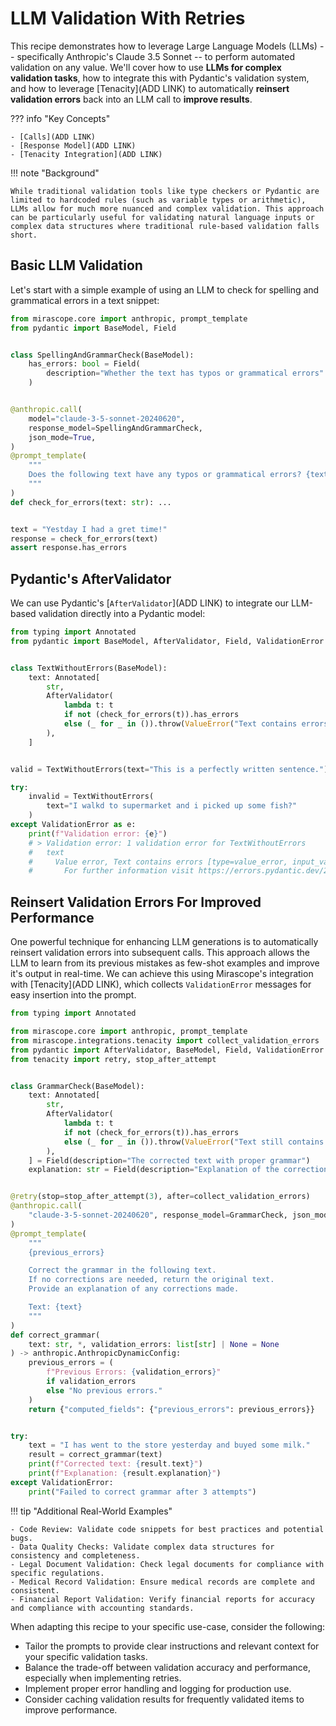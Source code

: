 # LLM Validation With Retries

This recipe demonstrates how to leverage Large Language Models (LLMs) -- specifically Anthropic's Claude 3.5 Sonnet -- to perform automated validation on any value. We'll cover how to use **LLMs for complex validation tasks**, how to integrate this with Pydantic's validation system, and how to leverage [Tenacity](ADD LINK) to automatically **reinsert validation errors** back into an LLM call to **improve results**.

??? info "Key Concepts"

    - [Calls](ADD LINK)
    - [Response Model](ADD LINK)
    - [Tenacity Integration](ADD LINK)

!!! note "Background"

    While traditional validation tools like type checkers or Pydantic are limited to hardcoded rules (such as variable types or arithmetic), LLMs allow for much more nuanced and complex validation. This approach can be particularly useful for validating natural language inputs or complex data structures where traditional rule-based validation falls short.

## Basic LLM Validation

Let's start with a simple example of using an LLM to check for spelling and grammatical errors in a text snippet:

```python
from mirascope.core import anthropic, prompt_template
from pydantic import BaseModel, Field


class SpellingAndGrammarCheck(BaseModel):
    has_errors: bool = Field(
        description="Whether the text has typos or grammatical errors"
    )


@anthropic.call(
    model="claude-3-5-sonnet-20240620",
    response_model=SpellingAndGrammarCheck,
    json_mode=True,
)
@prompt_template(
    """
    Does the following text have any typos or grammatical errors? {text}
    """
)
def check_for_errors(text: str): ...


text = "Yestday I had a gret time!"
response = check_for_errors(text)
assert response.has_errors
```

## Pydantic's AfterValidator

We can use Pydantic's [`AfterValidator`](ADD LINK) to integrate our LLM-based validation directly into a Pydantic model:

```python
from typing import Annotated
from pydantic import BaseModel, AfterValidator, Field, ValidationError


class TextWithoutErrors(BaseModel):
    text: Annotated[
        str,
        AfterValidator(
            lambda t: t
            if not (check_for_errors(t)).has_errors
            else (_ for _ in ()).throw(ValueError("Text contains errors"))
        ),
    ]


valid = TextWithoutErrors(text="This is a perfectly written sentence.")

try:
    invalid = TextWithoutErrors(
        text="I walkd to supermarket and i picked up some fish?"
    )
except ValidationError as e:
    print(f"Validation error: {e}")
    # > Validation error: 1 validation error for TextWithoutErrors
    #   text
    #     Value error, Text contains errors [type=value_error, input_value='I walkd to supermarket a... i picked up some fish?', input_type=str]
    #       For further information visit https://errors.pydantic.dev/2.8/v/value_error
```

## Reinsert Validation Errors For Improved Performance

One powerful technique for enhancing LLM generations is to automatically reinsert validation errors into subsequent calls. This approach allows the LLM to learn from its previous mistakes as few-shot examples and improve it's output in real-time. We can achieve this using Mirascope's integration with [Tenacity](ADD LINK), which collects `ValidationError` messages for easy insertion into the prompt.

```python
from typing import Annotated

from mirascope.core import anthropic, prompt_template
from mirascope.integrations.tenacity import collect_validation_errors
from pydantic import AfterValidator, BaseModel, Field, ValidationError
from tenacity import retry, stop_after_attempt


class GrammarCheck(BaseModel):
    text: Annotated[
        str,
        AfterValidator(
            lambda t: t
            if not (check_for_errors(t)).has_errors
            else (_ for _ in ()).throw(ValueError("Text still contains errors"))
        ),
    ] = Field(description="The corrected text with proper grammar")
    explanation: str = Field(description="Explanation of the corrections made")


@retry(stop=stop_after_attempt(3), after=collect_validation_errors)
@anthropic.call(
    "claude-3-5-sonnet-20240620", response_model=GrammarCheck, json_mode=True
)
@prompt_template(
    """
    {previous_errors}

    Correct the grammar in the following text.
    If no corrections are needed, return the original text.
    Provide an explanation of any corrections made.

    Text: {text}
    """
)
def correct_grammar(
    text: str, *, validation_errors: list[str] | None = None
) -> anthropic.AnthropicDynamicConfig:
    previous_errors = (
        f"Previous Errors: {validation_errors}"
        if validation_errors
        else "No previous errors."
    )
    return {"computed_fields": {"previous_errors": previous_errors}}


try:
    text = "I has went to the store yesterday and buyed some milk."
    result = correct_grammar(text)
    print(f"Corrected text: {result.text}")
    print(f"Explanation: {result.explanation}")
except ValidationError:
    print("Failed to correct grammar after 3 attempts")
```

!!! tip "Additional Real-World Examples"

    - Code Review: Validate code snippets for best practices and potential bugs.
    - Data Quality Checks: Validate complex data structures for consistency and completeness.
    - Legal Document Validation: Check legal documents for compliance with specific regulations.
    - Medical Record Validation: Ensure medical records are complete and consistent.
    - Financial Report Validation: Verify financial reports for accuracy and compliance with accounting standards.

When adapting this recipe to your specific use-case, consider the following:

- Tailor the prompts to provide clear instructions and relevant context for your specific validation tasks.
- Balance the trade-off between validation accuracy and performance, especially when implementing retries.
- Implement proper error handling and logging for production use.
- Consider caching validation results for frequently validated items to improve performance.
